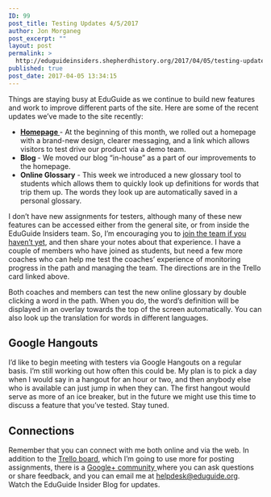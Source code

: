 ```yaml
---
ID: 99
post_title: Testing Updates 4/5/2017
author: Jon Morganeg
post_excerpt: ""
layout: post
permalink: >
  http://eduguideinsiders.shepherdhistory.org/2017/04/05/testing-updates-452017/
published: true
post_date: 2017-04-05 13:34:15
---
```

Things are staying busy at EduGuide as we continue to build new features and work to improve different parts of the site. Here are some of the recent updates we’ve made to the site recently:
<ul>
 	<li><a href="https://trello.com/c/wL96a1vp"><b>Homepage </b></a>- At the beginning of this month, we rolled out a homepage with a brand-new design, clearer messaging, and a link which allows visitors to test drive our product via a demo team.</li>
 	<li><b>Blog </b>- We moved our blog “in-house” as a part of our improvements to the homepage.</li>
 	<li><b>Online Glossary</b> - This week we introduced a new glossary tool to students which allows them to quickly look up definitions for words that trip them up. The words they look up are automatically saved in a personal glossary.</li>
</ul>
I don’t have new assignments for testers, although many of these new features can be accessed either from the general site, or from inside the EduGuide Insiders team. So, I’m encouraging you to <a href="https://trello.com/c/9jBMPzSJ">join the team if you haven’t yet</a>, and then share your notes about that experience. I have a couple of members who have joined as students, but need a few more coaches who can help me test the coaches’ experience of monitoring progress in the path and managing the team. The directions are in the Trello card linked above.

Both coaches and members can test the new online glossary by double clicking a word in the path. When you do, the word’s definition will be displayed in an overlay towards the top of the screen automatically. You can also look up the translation for words in different languages.
<h2>Google Hangouts</h2>
I’d like to begin meeting with testers via Google Hangouts on a regular basis. I’m still working out how often this could be. My plan is to pick a day when I would say in a hangout for an hour or two, and then anybody else who is available can just jump in when they can. The first hangout would serve as more of an ice breaker, but in the future we might use this time to discuss a feature that you’ve tested. Stay tuned.
<h2>Connections</h2>
Remember that you can connect with me both online and via the web. In addition to the <a href="https://trello.com/b/3CF4rGh2">Trello board</a>, which I’m going to use more for posting assignments, there is a <a href="https://plus.google.com/b/102906894756847084014/communities/107310603151482085733">Google+ community </a>where you can ask questions or share feedback, and you can email me at <a href="mailto:helpdesk@eduguide.org">helpdesk@eduguide.org</a>. Watch the EduGuide Insider Blog for updates.